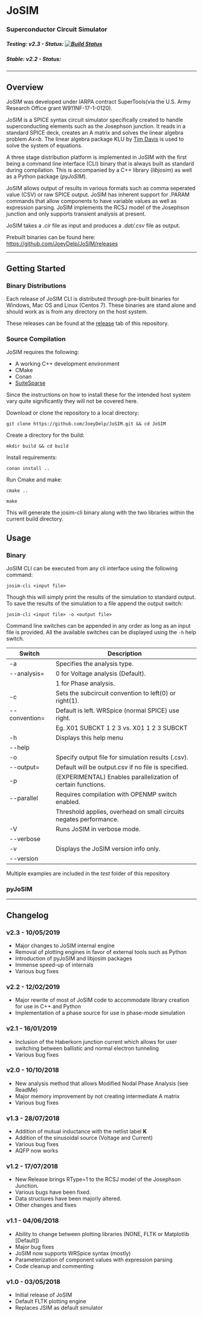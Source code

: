 # JoSIM
### Superconductor Circuit Simulator

##### Testing: v2.3 - Status: [![Build Status](https://joeydelp.visualstudio.com/JoSIM/_apis/build/status/JoSIM-CI-Release?branchName=testing)](https://joeydelp.visualstudio.com/JoSIM/_build/latest?definitionId=2&branchName=testing)

##### Stable: v2.2 - Status: 

---

## Overview

JoSIM was developed under IARPA contract SuperTools(via the U.S. Army Research Office grant W911NF-17-1-0120).

JoSIM is a SPICE syntax circuit simulator specifically created to handle superconducting elements such as the Josephson junction. It reads in a standard SPICE deck, creates an A matrix and solves the linear algebra problem *Ax=b*. The linear algebra package KLU by [Tim Davis](http://faculty.cse.tamu.edu/davis/suitesparse.html) is used to solve the system of equations.

A three stage distribution platform is implemented in JoSIM with the first being a command line interface (CLI) binary that is always built as standard during compilation. This is accompanied by a C++ library (*libjosim*) as well as a Python package (*pyJoSIM*).

JoSIM allows output of results in various formats such as comma seperated value (CSV) or raw SPICE output. JoSIM has inherent support for .PARAM commands that allow components to have variable values as well as expression parsing. JoSIM implements the RCSJ model of the Josephson junction and only supports transient analysis at present.

JoSIM takes a *.cir* file as input and produces a *.dat/.csv* file as output.

Prebuilt binaries can be found here:
https://github.com/JoeyDelp/JoSIM/releases

---

## Getting Started

### Binary Distributions
Each release of JoSIM CLI is distributed through pre-built binaries for Windows, Mac OS and Linux (Centos 7). These binaries are stand alone and should work as is from any directory on the host system.

These releases can be found at the [release](https://github.com/JoeyDelp/JoSIM/releases) tab of this repository.

### Source Compilation
JoSIM requires the following:
- A working C++ development environment
- CMake
- Conan
- [SuiteSparse](http://faculty.cse.tamu.edu/davis/suitesparse.html)
  
Since the instructions on how to install these for the intended host system vary quite significantly they will not be covered here.

Download or clone the repository to a local directory:

`git clone https://github.com/JoeyDelp/JoSIM.git && cd JoSIM`

Create a directory for the build:

`mkdir build && cd build`

Install requirements:

`conan install ..`

Run Cmake and make:

`cmake ..`

`make`

This will generate the josim-cli binary along with the two libraries within the current build directory.

## Usage

### Binary

JoSIM CLI can be executed from any cli interface using the following command:

`josim-cli <input file>`

Though this will simply print the results of the simulation to standard output. To save the results of the simulation to a file append the output switch:

`josim-cli <input file> -o <output file>`

Command line switches can be appended in any order as long as an input file is provided. All the available switches can be displayed using the `-h` help switch.

|Switch|Description|
|-------|----------|
|-a           |  Specifies the analysis type.
|--analysis=  |  0 for Voltage analysis (Default).
|             |  1 for Phase analysis. 
|-c           |  Sets the subcircuit convention to left(0) or right(1).
|--convention=|  Default is left. WRSpice (normal SPICE) use right.
|             |  Eg. X01 SUBCKT 1 2 3     vs.     X01 1 2 3 SUBCKT 
|-h           |  Displays this help menu
|--help       |    
|-o           |  Specify output file for simulation results (.csv).
|--output=    |  Default will be output.csv if no file is specified. 
|-p           |  (EXPERIMENTAL) Enables parallelization of certain functions.
|--parallel   |  Requires compilation with OPENMP switch enabled.
|             |  Threshold applies, overhead on small circuits negates performance. 
|-V           |  Runs JoSIM in verbose mode.
|--verbose    |   
|-v           |  Displays the JoSIM version info only.
|--version    |   

Multiple examples are included in the *test* folder of this repository

### pyJoSIM


---

## Changelog
### v2.3 - 10/05/2019
- Major changes to JoSIM internal engine
- Removal of plotting engines in favor of external tools such as Python
- Introduction of pyJoSIM and libjosim packages
- Immense speed-up of internals
- Various bug fixes

### v2.2 - 12/02/2019
- Major rewrite of most of JoSIM code to accommodate library creation for use in C++ and Python
- Implementation of a phase source for use in phase-mode simulation

### v2.1 - 16/01/2019
- Inclusion of the Haberkorn junction current which allows for user switching between ballistic and normal electron tunneling
- Various bug fixes

### v2.0 - 10/10/2018
- New analysis method that allows Modified Nodal Phase Analysis (see ReadMe)
- Major memory improvement by not creating intermediate A matrix
- Various bug fixes

### v1.3 - 28/07/2018
- Addition of mutual inductance with the netlist label **K**
- Addition of the sinusoidal source (Voltage and Current)
- Various bug fixes
- AQFP now works

### v1.2 - 17/07/2018
- New Release brings RType=1 to the RCSJ model of the Josephson Junction.
- Various bugs have been fixed. 
- Data structures have been majorly altered.
- Other changes and fixes

### v1.1 - 04/06/2018
- Ability to change between plotting libraries (NONE, FLTK or Matplotlib [Default])
- Major bug fixes
- JoSIM now supports WRSpice syntax (mostly)
- Parameterization of component values with expression parsing
- Code cleanup and commenting

### v1.0 - 03/05/2018
- Initial release of JoSIM
- Default FLTK plotting engine
- Replaces JSIM as default simulator
